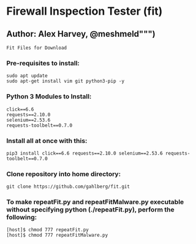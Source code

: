 # Firewall Inspection Tester (fit)
## Author: Alex Harvey, @meshmeld""")
    Fit Files for Download

### Pre-requisites to install:
    sudo apt update
    sudo apt-get install vim git python3-pip -y

### Python 3 Modules to Install:
    click==6.6
    requests==2.10.0
    selenium==2.53.6
    requests-toolbelt==0.7.0

### Install all at once with this:
    pip3 install click==6.6 requests==2.10.0 selenium==2.53.6 requests-toolbelt==0.7.0

### Clone repository into home directory:
    git clone https://github.com/gahlberg/fit.git

### To make repeatFit.py and repeatFitMalware.py executable without specifying python (./repeatFit.py), perform the following:
    [host]$ chmod 777 repeatFit.py 
    [host]$ chmod 777 repeatFitMalware.py 


